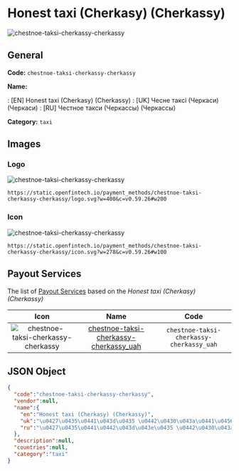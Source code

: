 
# Honest taxi (Cherkasy) (Cherkassy) 
![chestnoe-taksi-cherkassy-cherkassy](https://static.openfintech.io/payment_methods/chestnoe-taksi-cherkassy-cherkassy/logo.svg?w=400&c=v0.59.26#w200)  

## General 
**Code:** `chestnoe-taksi-cherkassy-cherkassy` 
 
**Name:** 
 
:	[EN] Honest taxi (Cherkasy) (Cherkassy) 
:	[UK] Чесне таксі (Черкаси) (Черкаси) 
:	[RU] Честное такси (Черкассы) (Черкассы) 
 
**Category:** `taxi` 
 

## Images 

### Logo 
![chestnoe-taksi-cherkassy-cherkassy](https://static.openfintech.io/payment_methods/chestnoe-taksi-cherkassy-cherkassy/logo.svg?w=400&c=v0.59.26#w200)  

```
https://static.openfintech.io/payment_methods/chestnoe-taksi-cherkassy-cherkassy/logo.svg?w=400&c=v0.59.26#w200
```  

### Icon 
![chestnoe-taksi-cherkassy-cherkassy](https://static.openfintech.io/payment_methods/chestnoe-taksi-cherkassy-cherkassy/icon.svg?w=278&c=v0.59.26#w100)  

```
https://static.openfintech.io/payment_methods/chestnoe-taksi-cherkassy-cherkassy/icon.svg?w=278&c=v0.59.26#w100
```  

## Payout Services 
 
The list of [Payout Services](/payout-services/) based on the _Honest taxi (Cherkasy) (Cherkassy)_ 

|Icon|Name|Code| 
|:---:|:---:|:---:| 
|![chestnoe-taksi-cherkassy-cherkassy](https://static.openfintech.io/payout_methods/chestnoe-taksi-cherkassy-cherkassy/icon.png?w=278&c=v0.59.26#w40) |[chestnoe-taksi-cherkassy-cherkassy_uah](/payout-services/chestnoe-taksi-cherkassy-cherkassy_uah/)|`chestnoe-taksi-cherkassy-cherkassy_uah`| 
 

## JSON Object 

```json
{
  "code":"chestnoe-taksi-cherkassy-cherkassy",
  "vendor":null,
  "name":{
    "en":"Honest taxi (Cherkasy) (Cherkassy)",
    "uk":"\u0427\u0435\u0441\u043d\u0435 \u0442\u0430\u043a\u0441\u0456 (\u0427\u0435\u0440\u043a\u0430\u0441\u0438) (\u0427\u0435\u0440\u043a\u0430\u0441\u0438)",
    "ru":"\u0427\u0435\u0441\u0442\u043d\u043e\u0435 \u0442\u0430\u043a\u0441\u0438 (\u0427\u0435\u0440\u043a\u0430\u0441\u0441\u044b) (\u0427\u0435\u0440\u043a\u0430\u0441\u0441\u044b)"
  },
  "description":null,
  "countries":null,
  "category":"taxi"
}
```  
